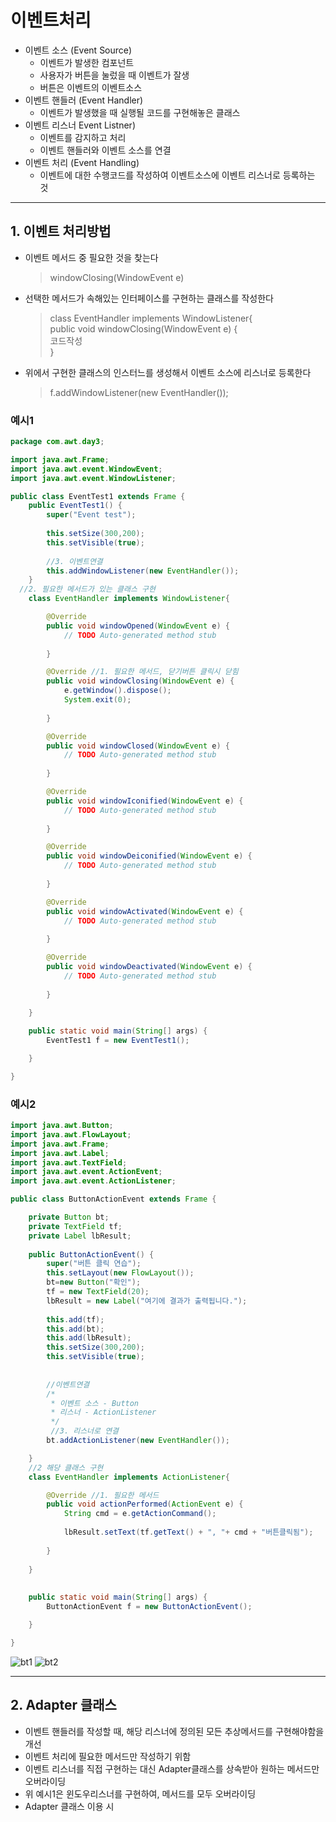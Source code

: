 # 이벤트처리
- 이벤트 소스 (Event Source)
  - 이벤트가 발생한 컴포넌트
  - 사용자가 버튼을 눌렀을 때 이벤트가 잘생
  - 버튼은 이벤트의 이벤트소스
- 이벤트 핸들러 (Event Handler)
  - 이벤트가 발생했을 때 실행될 코드를 구현해놓은 클래스
- 이벤트 리스너 Event Listner)
  - 이벤트를 감지하고 처리
  - 이벤트 핸들러와 이벤트 소스를 연결
- 이벤트 처리 (Event Handling)
  - 이벤트에 대한 수행코드를 작성하여 이벤트소스에 이벤트 리스너로 등록하는 것

***

## 1. 이벤트 처리방법
- 이벤트 메서드 중 필요한 것을 찾는다
  > windowClosing(WindowEvent e)   
- 선택한 메서드가 속해있는 인터페이스를 구현하는 클래스를 작성한다
  > class EventHandler implements WindowListener{   
  > public void windowClosing(WindowEvent e) {   
  > 코드작성   
  > }   
- 위에서 구현한 클래스의 인스터느를 생성해서 이벤트 소스에 리스너로 등록한다
  > f.addWindowListener(new EventHandler());   

### 예시1
```java
package com.awt.day3;

import java.awt.Frame;
import java.awt.event.WindowEvent;
import java.awt.event.WindowListener;

public class EventTest1 extends Frame {
	public EventTest1() {
		super("Event test");
		
		this.setSize(300,200);
		this.setVisible(true);
		
		//3. 이벤트연결
		this.addWindowListener(new EventHandler());
	}
  //2. 필요한 메서드가 있는 클래스 구현
	class EventHandler implements WindowListener{

		@Override
		public void windowOpened(WindowEvent e) {
			// TODO Auto-generated method stub
			
		}

		@Override //1. 필요한 메서드, 닫기버튼 클릭시 닫힘
		public void windowClosing(WindowEvent e) {
			e.getWindow().dispose();
			System.exit(0);
			
		}

		@Override
		public void windowClosed(WindowEvent e) {
			// TODO Auto-generated method stub
			
		}

		@Override
		public void windowIconified(WindowEvent e) {
			// TODO Auto-generated method stub
			
		}

		@Override
		public void windowDeiconified(WindowEvent e) {
			// TODO Auto-generated method stub
			
		}

		@Override
		public void windowActivated(WindowEvent e) {
			// TODO Auto-generated method stub
			
		}

		@Override
		public void windowDeactivated(WindowEvent e) {
			// TODO Auto-generated method stub
			
		}
		
	}

	public static void main(String[] args) {
		EventTest1 f = new EventTest1();

	}

}

```
### 예시2
```java
import java.awt.Button;
import java.awt.FlowLayout;
import java.awt.Frame;
import java.awt.Label;
import java.awt.TextField;
import java.awt.event.ActionEvent;
import java.awt.event.ActionListener;

public class ButtonActionEvent extends Frame {

	private Button bt;
	private TextField tf;
	private Label lbResult;
	
	public ButtonActionEvent() {
		super("버튼 클릭 연습");
		this.setLayout(new FlowLayout());
		bt=new Button("확인");
		tf = new TextField(20);
		lbResult = new Label("여기에 결과가 출력됩니다.");
		
		this.add(tf);
		this.add(bt);
		this.add(lbResult);
		this.setSize(300,200);
		this.setVisible(true);
		
		
		//이벤트연결
		/*
		 * 이벤트 소스 - Button
		 * 리스너 - ActionListener
		 */
		 //3. 리스너로 연결
		bt.addActionListener(new EventHandler());

	}
	//2 해당 클래스 구현
	class EventHandler implements ActionListener{

		@Override //1. 필요한 메서드
		public void actionPerformed(ActionEvent e) {
			String cmd = e.getActionCommand();
			
			lbResult.setText(tf.getText() + ", "+ cmd + "버튼클릭됨");
			
		}
		
	}
	
	
	public static void main(String[] args) {
		ButtonActionEvent f = new ButtonActionEvent();

	}

}

```
![bt1](https://user-images.githubusercontent.com/99188096/161875580-363e6e7f-a9be-4aa5-8fee-4d223aa3ccf5.PNG)
![bt2](https://user-images.githubusercontent.com/99188096/161875584-fbab5649-1306-476d-996d-32d855ed4e6c.PNG)   

***

## 2. Adapter 클래스
- 이벤트 핸들러를 작성할 때, 해당 리스너에 정의된 모든 추상메서드를 구현해야함을 개선
- 이벤트 처리에 필요한 메서드만 작성하기 위함
- 이벤트 리스너를 직접 구현하는 대신 Adapter클래스를 상속받아 원하는 메서드만 오버라이딩
- 위 예시1은 윈도우리스너를 구현하여, 메서드를 모두 오버라이딩
- Adapter 클래스 이용 시   

```java
```
